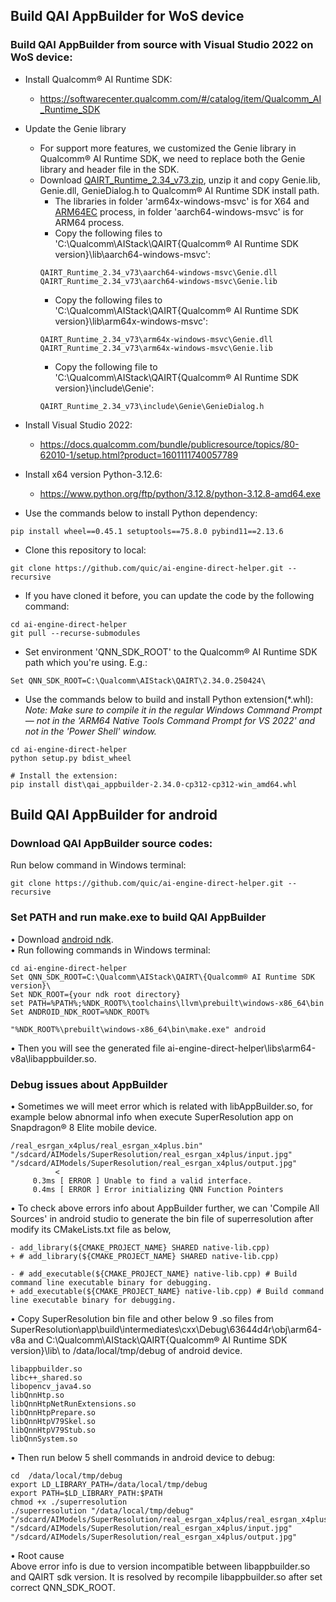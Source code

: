 ## Build QAI AppBuilder for WoS device
### Build QAI AppBuilder from source with Visual Studio 2022 on WoS device:<br>
- Install Qualcomm® AI Runtime SDK:
  - https://softwarecenter.qualcomm.com/#/catalog/item/Qualcomm_AI_Runtime_SDK
- Update the Genie library
  - For support more features, we customized the Genie library in Qualcomm® AI Runtime SDK, we need to replace both the Genie library and header file in the SDK.
  - Download [QAIRT_Runtime_2.34_v73.zip](https://github.com/quic/ai-engine-direct-helper/releases/download/v2.34.0/QAIRT_Runtime_2.34_v73.zip), unzip it and copy Genie.lib, Genie.dll, GenieDialog.h to Qualcomm® AI Runtime SDK install path.
    - The libraries in folder 'arm64x-windows-msvc' is for X64 and [ARM64EC](https://learn.microsoft.com/en-us/windows/arm/arm64ec) process, in folder 'aarch64-windows-msvc' is for ARM64 process.
    - Copy the following files to 'C:\Qualcomm\AIStack\QAIRT\{Qualcomm® AI Runtime SDK version}\lib\aarch64-windows-msvc':
    ```
    QAIRT_Runtime_2.34_v73\aarch64-windows-msvc\Genie.dll
    QAIRT_Runtime_2.34_v73\aarch64-windows-msvc\Genie.lib
    ```
    - Copy the following files to 'C:\Qualcomm\AIStack\QAIRT\{Qualcomm® AI Runtime SDK version}\lib\arm64x-windows-msvc':
    ```
    QAIRT_Runtime_2.34_v73\arm64x-windows-msvc\Genie.dll
    QAIRT_Runtime_2.34_v73\arm64x-windows-msvc\Genie.lib
    ```
    - Copy the following file to 'C:\Qualcomm\AIStack\QAIRT\{Qualcomm® AI Runtime SDK version}\include\Genie':
    ```
    QAIRT_Runtime_2.34_v73\include\Genie\GenieDialog.h
    ```

- Install Visual Studio 2022: 
  - https://docs.qualcomm.com/bundle/publicresource/topics/80-62010-1/setup.html?product=1601111740057789
- Install x64 version Python-3.12.6: 
  - https://www.python.org/ftp/python/3.12.8/python-3.12.8-amd64.exe
- Use the commands below to install Python dependency: 
```
pip install wheel==0.45.1 setuptools==75.8.0 pybind11==2.13.6
```
- Clone this repository to local: 
```
git clone https://github.com/quic/ai-engine-direct-helper.git --recursive
```
- If you have cloned it before, you can update the code by the following command:
```
cd ai-engine-direct-helper
git pull --recurse-submodules
```
- Set environment 'QNN_SDK_ROOT' to the Qualcomm® AI Runtime SDK path which you're using. E.g.:
```
Set QNN_SDK_ROOT=C:\Qualcomm\AIStack\QAIRT\2.34.0.250424\
```
- Use the commands below to build and install Python extension(*.whl): <br>
*Note: Make sure to compile it in the regular Windows Command Prompt — not in the 'ARM64 Native Tools Command Prompt for VS 2022' and not in the 'Power Shell' window.* <br>
```
cd ai-engine-direct-helper
python setup.py bdist_wheel

# Install the extension:
pip install dist\qai_appbuilder-2.34.0-cp312-cp312-win_amd64.whl
```

## Build QAI AppBuilder for android

### Download QAI AppBuilder source codes:
Run below command in Windows terminal:
```
git clone https://github.com/quic/ai-engine-direct-helper.git --recursive
```
### Set PATH and run make.exe to build QAI AppBuilder
• Download [android ndk](https://dl.google.com/android/repository/android-ndk-r26d-windows.zip).<br>
• Run following commands in Windows terminal:
```
cd ai-engine-direct-helper
Set QNN_SDK_ROOT=C:\Qualcomm\AIStack\QAIRT\{Qualcomm® AI Runtime SDK version}\
Set NDK_ROOT={your ndk root directory}
set PATH=%PATH%;%NDK_ROOT%\toolchains\llvm\prebuilt\windows-x86_64\bin
Set ANDROID_NDK_ROOT=%NDK_ROOT%
 
"%NDK_ROOT%\prebuilt\windows-x86_64\bin\make.exe" android
```
• Then you will see the generated file ai-engine-direct-helper\libs\arm64-v8a\libappbuilder.so.

### Debug issues about AppBuilder
• Sometimes we will meet error which is related with libAppBuilder.so, for example below abnormal info when execute SuperResolution app on Snapdragon® 8 Elite mobile device. 
```
/real_esrgan_x4plus/real_esrgan_x4plus.bin" "/sdcard/AIModels/SuperResolution/real_esrgan_x4plus/input.jpg" "/sdcard/AIModels/SuperResolution/real_esrgan_x4plus/output.jpg"
          <
     0.3ms [ ERROR ] Unable to find a valid interface.
     0.4ms [ ERROR ] Error initializing QNN Function Pointers
```

• To check above errors info about AppBuilder further, we can 'Compile All Sources' in android studio to generate the bin file of superresolution after modify its CMakeLists.txt file as below,  
```
- add_library(${CMAKE_PROJECT_NAME} SHARED native-lib.cpp)
+ # add_library(${CMAKE_PROJECT_NAME} SHARED native-lib.cpp)

- # add_executable(${CMAKE_PROJECT_NAME} native-lib.cpp) # Build command line executable binary for debugging.
+ add_executable(${CMAKE_PROJECT_NAME} native-lib.cpp) # Build command line executable binary for debugging.
```

• Copy SuperResolution bin file and other below 9 .so files from SuperResolution\app\build\intermediates\cxx\Debug\63644d4r\obj\arm64-v8a and C:\Qualcomm\AIStack\QAIRT\{Qualcomm® AI Runtime SDK version}\lib\ to /data/local/tmp/debug of android device.
```
libappbuilder.so
libc++_shared.so
libopencv_java4.so
libQnnHtp.so
libQnnHtpNetRunExtensions.so
libQnnHtpPrepare.so
libQnnHtpV79Skel.so
libQnnHtpV79Stub.so
libQnnSystem.so
```

• Then run below 5 shell commands in android device to debug:
```
cd  /data/local/tmp/debug
export LD_LIBRARY_PATH=/data/local/tmp/debug
export PATH=$LD_LIBRARY_PATH:$PATH
chmod +x ./superresolution
./superresolution "/data/local/tmp/debug" "/sdcard/AIModels/SuperResolution/real_esrgan_x4plus/real_esrgan_x4plus.bin" "/sdcard/AIModels/SuperResolution/real_esrgan_x4plus/input.jpg" "/sdcard/AIModels/SuperResolution/real_esrgan_x4plus/output.jpg"
```

• Root cause<br>
Above error info is due to version incompatible between libappbuilder.so and QAIRT sdk version. 
It is resolved by recompile libappbuilder.so after set correct QNN_SDK_ROOT.